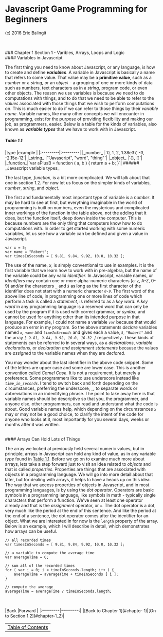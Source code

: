 # Javascript Game Programming for Beginners
(c) 2016 Eric Balingit  

<br>
<br>
### Chapter 1 Section 1 - Varibles, Arrays, Loops and Logic

<br>
#### Variables in Javascript

The first thing you need to know about Javascript, or any language, is how to
create and define _**variables**_.  A variable in Javascript is basically a
name that refers to some value.  That value may be a **primitive value**, such
as a _number_ or a _string_, or an _object_ - a grouping of one or more kinds
of data such as numbers, text characters as in a _string_, program code, or even
other objects.  The reason we use variables is because we need to do
computations with things, and to do that we need to be able to refer to the
_values_ associated with those things that we wish to perform computations on.
 This is much easier to do if we can refer to those things by their _variable
name_.  Variable names, like many other concepts we will encounter in
programming, exist for the purpose of providing flexibility and making our job,
as programmers, easier.  Below is a table for the kinds of variables, also known
as _**variable types**_ that we have to work with in Javascript.

<h5 id="table-1_1">Table 1.1</h5>
|type      |example   |
|:---------|:---------|
|_number_  |`0, 1, 2, 1.38e37, -3, -2.15e-12`|
|_string_  |`"Javascript", "word", "thing"`|
|_object_  |`{}, []`|
|_function_|`var aPlusB = function ( a, b ) { return a + b; }`|
###### _Javascript variable types_

The last type, _function_, is a bit more complicated.  We will talk about that
one in section 1.2.  For now let us focus on the simpler kinds of variables,
_number_, _string_, and _object_.

The first and fundamentally most important type of variable is a _number_.  It
may be hard to see at first, but everything imaginable in the world of
programming is built on numbers, even the mysterious and complicated inner
workings of the function in the table above, not the adding that it does, but
the function itself, deep down inside the computer.  This is because numbers are
the only thing that computers know how to do computations with.  In order to get
started working with some numeric variables, let us see how a variable can be
defined and given a value in Javascript.

```
var x = 5;
var name = "Robert";
var timesInSeconds = [ 9.81, 9.84, 9.92, 10.0, 10.32 ];
```

The use of the name, _x_, is simply conventional to use in examples.  It is the
first variable that we learn how to work with in pre-algebra, but the name of
the variable could be any valid _identifier_.  In Javascript, variable names,
or _identifiers_ may contain one or more alpha-numeric characters (a-z, A-Z,
0-9) and/or the characters *`_`* and *`$`* as long as the first character of the
identifier does not start with a numeric character *`0-9`*.  The first word of
the above line of code, in programming one or more lines of code which perform a
task is called a _statement_, is referred to as a _key word_.  A _key word_ in
any programming language is a reserved word that can only be used by the program
if it is used with correct grammar, or _syntax_, and cannot be used for anything
other than its intended purpose in that language.  For example, I could not name
a variable *`var`* because that would produce an error in my program.  So the
above statements _declare_ variables named *`x`*, *`name`* and *`timeInSeconds`*
and gives each a value, *`5`*, *`"Robert"`* and the array *`[ 9.81, 9.84, 9.92,
10.0, 10.32 ]`* respectively.  These kinds of statements can be referred to in
several ways, as a _declarations_, _variable declarations_, or _declaration and
assignment statements_ because the values are _assigned_ to the variable names
when they are _declared_.

You may wonder about the last identifier in the above code snippet.  Some of the
letters are upper case and some are lower case.  This is another convention
called _Camel Case_.  It is not a requirement, but merely a preference.  Some
programmers like to use underscore instead like *`time_in_seconds`*.  I tend to
switch back and forth depending on the circumstances, preferring the underscore,
*`_`*, to separate words or abbreviations in an indentifying phrase.  The point
to take away here is that variable names should be descriptive so that you, the
programmer, and anyone else, other programmers, can read and understand what the
code is about.  Good variable names help, which depending on the circumstances
*`x`* may or may not be a good choice, to clarify the intent of the code for
anyone who looks at it, most importantly for you several days, weeks or months
after it was written.

<br>
#### Arrays Can Hold Lots of Things

The array we looked at previously held several numeric values, but in principle,
arrays in Javascript can hold any kind of value, as in any variable _type_ found
in <a class="local" href="#table-1_1">Table 1.1</a>.  Before we go on to examine
much more about arrays, lets take a step forward just to visit an idea related
to _objects_ and that is called *_properties_*.  Properties are things that are
associated with objects in a programming language.  We will go into more detail
about that later, but for dealing with arrays, it helps to have a heads up on
this idea.  The way that we access properties of objects in Javascript, and in
most programming languages, is by using the *_dot operator_*.  Operators are
basic symbols in a programming language, like symbols in math - typically single
characters that perform a function.  We've seen at least one operator already
and that is the _assignment_ operator, or `=`.  The dot operator is a dot, very
much like the period at the end of this sentence.  And like the period at the
end of a sentence, the dot operator comes after the identifier for an object.
 What we are interested in for now is the `length` property of the array.  Below
is an example, which I will describe in detail, which demonstrates how arrays
can be useful.

```
// all recorded times
var timesInSeconds = [ 9.81, 9.84, 9.92, 10.0, 10.32 ];

// a variable to compute the average time
var averageTime = 0;

// sum all of the recorded times
for ( var i = 0; i < timeInSeconds.length; i++ ) {
    averageTime = averageTime + timeInSeconds [ i ];
}

// compute the average
averageTime = averageTime / timeInSeconds.length;
```

<br>
<br>
|Back      |Forward   |
|:---------|---------:|
|[Back to Chapter 1](#chapter-1)|[On to Section 1.2](#chapter-1_2)|

|          |
|:--------:|
|[Table of Contents](#TOC)